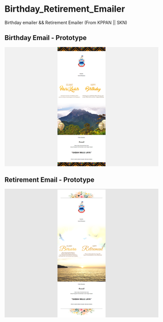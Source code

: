 # Birthday_Retirement_Emailer
Birthday emailer &amp;&amp; Retirement Emailer (From KPPAN || SKN)

## Birthday Email - Prototype ##
<img src="https://github.com/zF-9/Birthday_Retirement_Emailer/blob/943a0031b42eca03a28a644f49ff284bcf6a1cd3/birthday_screenshot.png">

## Retirement Email - Prototype ##
<img src="https://github.com/zF-9/Birthday_Retirement_Emailer/blob/943a0031b42eca03a28a644f49ff284bcf6a1cd3/retirement_screenshot.png">
